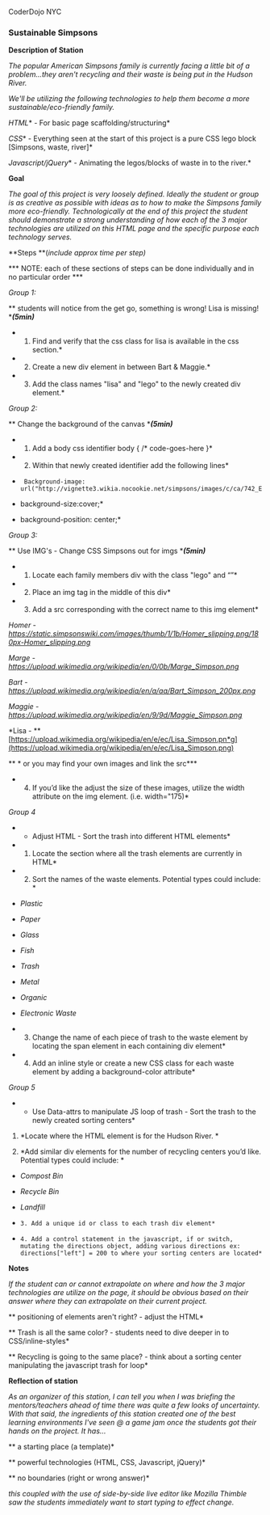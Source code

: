 CoderDojo NYC

### **Sustainable Simpsons**

**Description of Station**

*The popular American Simpsons family is currently facing a little bit of a problem...they aren't recycling and their waste is being put in the Hudson River.*

*We'll be utilizing the following technologies to help them become a more sustainable/eco-friendly family.*

*HTML** - For basic page scaffolding/structuring*

*CSS** - Everything seen at the start of this project is a pure CSS lego block [Simpsons, waste, river]*

*Javascript/jQuery** - Animating the legos/blocks of waste in to the river.*

**Goal**

*The goal of this project is very loosely defined. Ideally the student or group is as creative as possible with ideas as to how to make the Simpsons family more eco-friendly. Technologically at the end of this project the student should demonstrate a strong understanding of how each of the 3 major technologies are utilized on this HTML page and the specific purpose each technology serves.*

**Steps **(*include approx time per step)*

*** NOTE: each of these sections of steps can be done individually and in no particular order ***

*Group 1:*

** students will notice from the get go, something is wrong! Lisa is missing! ***_(5min)_**

*   1. Find and verify that the css class for lisa is available in the css section.*

*   2. Create a new div element in between Bart & Maggie.*

*   3. Add the class names "lisa" and "lego" to the newly created div element.*

*Group 2:*

** Change the background of the canvas ***_(5min)_**

*    1. Add a body css identifier body { /* code-goes-here }*

*    2. Within that newly created identifier add the following lines*

*      Background-image:       url("http://vignette3.wikia.nocookie.net/simpsons/images/c/ca/742_Evergreen_Terrace.png/revision/latest");*

*  background-size:cover;*

*  background-position: center;*

*Group 3:*

** Use IMG's - Change CSS Simpsons out for imgs ***_(5min)_**

*    1. Locate each family members div with the class "lego" and “<simpson-name>”*

*    2. Place an img tag in the middle of this div*

*    3. Add a src corresponding with the correct name to this img element*

*Homer - https://static.simpsonswiki.com/images/thumb/1/1b/Homer_slipping.png/180px-Homer_slipping.png*

*Marge - https://upload.wikimedia.org/wikipedia/en/0/0b/Marge_Simpson.png*

*Bart - https://upload.wikimedia.org/wikipedia/en/a/aa/Bart_Simpson_200px.png*

*Maggie - https://upload.wikimedia.org/wikipedia/en/9/9d/Maggie_Simpson.png*

*Lisa - **[https://upload.wikimedia.org/wikipedia/en/e/ec/Lisa_Simpson.pn*g](https://upload.wikimedia.org/wikipedia/en/e/ec/Lisa_Simpson.png)

** * or you may find your own images and link the src***

*    4. If you’d like the adjust the size of these images, utilize the width attribute on the img element. (i.e. width="175)*

*Group 4*

* * Adjust HTML - Sort the trash into different HTML elements*

*    1. Locate the section where all the trash elements are currently in HTML*

*    2. Sort the names of the waste elements. Potential types could include: *

* *Plastic*

* *Paper*

* *Glass*

* *Fish*

* *Trash*

* *Metal*

* *Organic*

* *Electronic Waste*

*   3. Change the name of each piece of trash to the waste element by locating the span element in each containing div element*

*   4. Add an inline style or create a new CSS class for each waste element by adding a background-color attribute*

*Group 5*

* * Use Data-attrs to manipulate JS loop of trash - Sort the trash to the newly created sorting centers*

1. *Locate where the HTML element is for the Hudson River. *

2. *Add similar div elements for the number of recycling centers you’d like. Potential types could include: *

* *Compost Bin*

* *Recycle Bin*

* *Landfill*

*     3. Add a unique id or class to each trash div element*

*     4. Add a control statement in the javascript, if or switch, mutating the directions object, adding various directions ex: directions["left"] = 200 to where your sorting centers are located*

**Notes**

*If the student can or cannot extrapolate on where and how the 3 major technologies are utilize on the page, it should be obvious based on their answer where they can extrapolate on their current project.*

** positioning of elements aren't right? - adjust the HTML*

** Trash is all the same color? - students need to dive deeper in to CSS/inline-styles*

** Recycling is going to the same place? - think about a sorting center manipulating the javascript trash for loop*

**Reflection of station**

*As an organizer of this station, I can tell you when I was briefing the mentors/teachers ahead of time there was quite a few looks of uncertainty. With that said, the ingredients of this station created one of the best learning environments I've seen @ a game jam once the students got their hands on the project. It has...*

** a starting place (a template)*

** powerful technologies (HTML, CSS, Javascript, jQuery)*

** no boundaries (right or wrong answer)*

*this coupled with the use of side-by-side live editor like Mozilla Thimble saw the students immediately want to start typing to effect change.*
